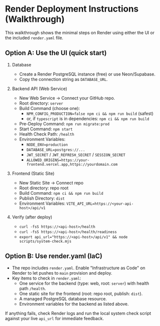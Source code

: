 # Render Deployment Instructions (Walkthrough)

This walkthrough shows the minimal steps on Render using either the UI or the included `render.yaml` file.

## Option A: Use the UI (quick start)

1. Database
   - Create a Render PostgreSQL instance (free) or use Neon/Supabase.
   - Copy the connection string as `DATABASE_URL`.

2. Backend API (Web Service)
   - New Web Service → Connect your GitHub repo.
   - Root directory: `server`
   - Build Command (choose one):
     - `NPM_CONFIG_PRODUCTION=false npm ci && npm run build` (safest)
     - or, if `typescript` is in dependencies: `npm ci && npm run build`
   - Pre-Deploy Command: `npm run migrate:prod`
   - Start Command: `npm start`
   - Health Check Path: `/health`
   - Environment Variables:
     - `NODE_ENV=production`
     - `DATABASE_URL=postgres://...`
     - `JWT_SECRET` / `JWT_REFRESH_SECRET` / `SESSION_SECRET`
     - `ALLOWED_ORIGINS=https://your-frontend.vercel.app,https://yourdomain.com`

3. Frontend (Static Site)
   - New Static Site → Connect repo
   - Root directory: repo root
   - Build Command: `npm ci && npm run build`
   - Publish Directory: `dist`
   - Environment Variables: `VITE_API_URL=https://<your-api-host>/api/v1`

4. Verify (after deploy)
   - `curl -fsS https://<api-host>/health`
   - `curl -fsS https://<api-host>/health/readiness`
   - `export api_url="https://<api-host>/api/v1" && node scripts/system-check.mjs`

## Option B: Use render.yaml (IaC)

- The repo includes `render.yaml`. Enable "Infrastructure as Code" on Render to let pushes to `main` provision and deploy.
- Key items to check in `render.yaml`:
  - One service for the backend (type: web, root: `server`) with health path `/health`.
  - One static site for the frontend (root: repo root, publish: `dist`).
  - A managed PostgreSQL database resource.
  - Environment variables for the backend as listed above.

If anything fails, check Render logs and run the local system check script against your live `api_url` for immediate feedback.
